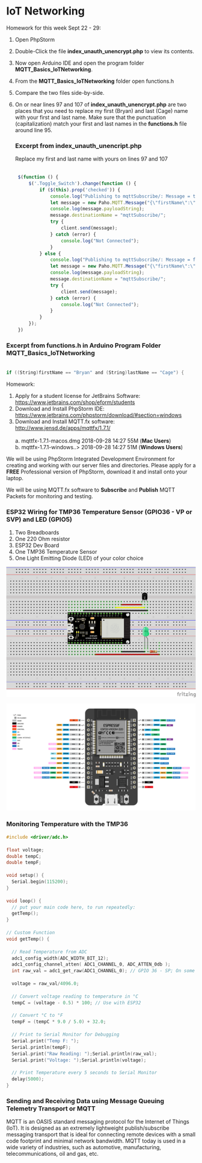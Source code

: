 # IoT Networking

Homework for this week Sept 22 - 29:
1. Open PhpStorm
2. Double-Click the file **index_unauth_unencrypt.php** to view its contents.
3. Now open Arduino IDE and open the program folder **MQTT_Basics_IoTNetworking**.
4. From the **MQTT_Basics_IoTNetworking** folder open functions.h
5. Compare the two files side-by-side.
6. On or near lines 97 and 107 of **index_unauth_unencrypt.php** are two places that you need to 
   replace my first (Bryan) and last (Cage) name with your first and last name. Make sure that the 
   punctuation (capitalization) match your first and last names in the **functions.h** file around 
   line 95.
   
   ### Excerpt from index_unauth_unencript.php 
   Replace my first and last name with yours on lines 97 and 107
   
   ```javascript

    $(function () {
        $('.Toggle_Switch').change(function () {
            if ($(this).prop('checked')) {
                console.log("Publishing to mqttSubscribe/: Message = true");
                let message = new Paho.MQTT.Message("{\"firstName\":\"Bryan\", \"lastName\":\"Cage\", \"message\":true}");
                console.log(message.payloadString);
                message.destinationName = "mqttSubscribe/";
                try {
                    client.send(message);
                } catch (error) {
                    console.log("Not Connected");
                }
            } else {
                console.log("Publishing to mqttSubscribe/: Message = false");
                let message = new Paho.MQTT.Message("{\"firstName\":\"Bryan\", \"lastName\":\"Cage\", \"message\":false}");
                console.log(message.payloadString);
                message.destinationName = "mqttSubscribe/";
                try {
                    client.send(message);
                } catch (error) {
                    console.log("Not Connected");
                }
            }
        });
    })
    ```
### Excerpt from functions.h in Arduino Program Folder MQTT_Basics_IoTNetworking
```c

if ((String)firstName == "Bryan" and (String)lastName == "Cage") {
```


Homework:
1. Apply for a student license for JetBrains Software: https://www.jetbrains.com/shop/eform/students
2. Download and Install PhpStorm IDE: https://www.jetbrains.com/phpstorm/download/#section=windows
3. Download and Install MQTT.fx software: http://www.jensd.de/apps/mqttfx/1.7.1/</br></br>
   a. mqttfx-1.7.1-macos.dmg  2018-09-28 14:27   55M  (**Mac Users**)</br>
   b. mqttfx-1.7.1-windows..> 2018-09-28 14:27   51M  (**Windows Users**)</br>

We will be using PhpStorm Integrated Development Environment for creating and working with our server files and directories. Please apply for a **FREE** Professional version of PhpStorm, download it and install onto your laptop.

We will be using MQTT.fx software to **Subscribe** and **Publish** MQTT Packets for monitoring and testing.

### ESP32 Wiring for TMP36 Temperature Sensor (GPIO36 - VP or SVP) and LED (GPIO5)

1. Two Breadboards
2. One 220 Ohm resistor
3. ESP32 Dev Board
4. One TMP36 Temperature Sensor
5. One Light Emitting Diode (LED) of your color choice

![Wiring](images/IotNetworkingWiring_GPIO36_for_TMP.png)

<img src="images/ESP32_WROOM_32D_Pinouts.svg"/>

### Monitoring Temperature with the TMP36
```c
#include <driver/adc.h>

float voltage;
double tempC;
double tempF;

void setup() {
  Serial.begin(115200);
}

void loop() {
  // put your main code here, to run repeatedly:
  getTemp();
}

// Custom Function
void getTemp() {

  // Read Temperature from ADC
  adc1_config_width(ADC_WIDTH_BIT_12);
  adc1_config_channel_atten( ADC1_CHANNEL_0, ADC_ATTEN_0db );
  int raw_val = adc1_get_raw(ADC1_CHANNEL_0); // GPIO 36 - SP; On some boards it is screen printed SVP
  
  voltage = raw_val/4096.0;

  // Convert voltage reading to temperature in °C
  tempC = (voltage - 0.5) * 100; // Use with ESP32
  
  // Convert °C to °F
  tempF = (tempC * 9.0 / 5.0) + 32.0;

  // Print to Serial Monitor for Debugging
  Serial.print("Temp F: ");
  Serial.println(tempF);
  Serial.print("Raw Reading: ");Serial.println(raw_val);
  Serial.print("Voltage: ");Serial.println(voltage);

  // Print Temperature every 5 seconds to Serial Monitor
  delay(5000);
}
```

### Sending and Receiving Data using Message Queuing Telemetry Transport or MQTT

MQTT is an OASIS standard messaging protocol for the Internet of Things (IoT). It is designed as an extremely lightweight publish/subscribe messaging transport that is ideal for connecting remote devices with a small code footprint and minimal network bandwidth. MQTT today is used in a wide variety of industries, such as automotive, manufacturing, telecommunications, oil and gas, etc. 
